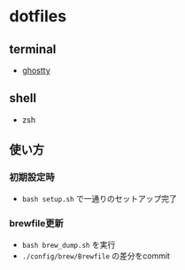 # dotfiles

## terminal

- [ghostty](https://ghostty.org/)

## shell

- zsh

## 使い方

### 初期設定時 

- `bash setup.sh` で一通りのセットアップ完了

### brewfile更新

- `bash brew_dump.sh` を実行
- `./config/brew/Brewfile` の差分をcommit
